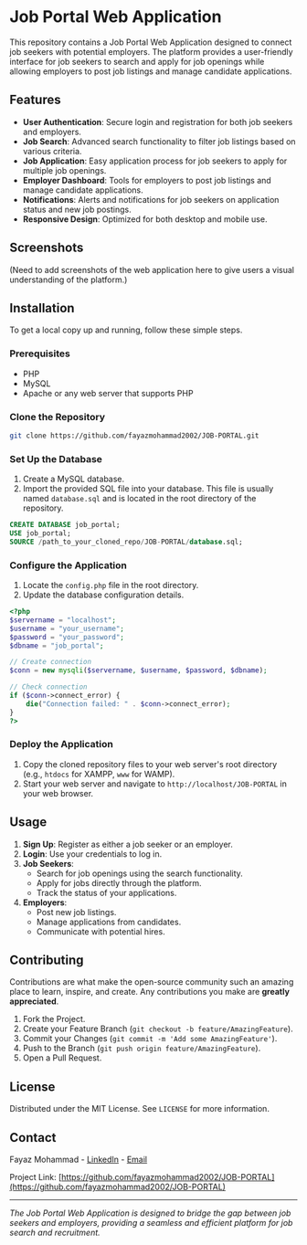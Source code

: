 # Job Portal Web Application

This repository contains a Job Portal Web Application designed to connect job seekers with potential employers. The platform provides a user-friendly interface for job seekers to search and apply for job openings while allowing employers to post job listings and manage candidate applications.

## Features

- **User Authentication**: Secure login and registration for both job seekers and employers.
- **Job Search**: Advanced search functionality to filter job listings based on various criteria.
- **Job Application**: Easy application process for job seekers to apply for multiple job openings.
- **Employer Dashboard**: Tools for employers to post job listings and manage candidate applications.
- **Notifications**: Alerts and notifications for job seekers on application status and new job postings.
- **Responsive Design**: Optimized for both desktop and mobile use.

## Screenshots

(Need to add screenshots of the web application here to give users a visual understanding of the platform.)

## Installation

To get a local copy up and running, follow these simple steps.

### Prerequisites

- PHP
- MySQL
- Apache or any web server that supports PHP

### Clone the Repository

```bash
git clone https://github.com/fayazmohammad2002/JOB-PORTAL.git
```

### Set Up the Database

1. Create a MySQL database.
2. Import the provided SQL file into your database. This file is usually named `database.sql` and is located in the root directory of the repository.

```sql
CREATE DATABASE job_portal;
USE job_portal;
SOURCE /path_to_your_cloned_repo/JOB-PORTAL/database.sql;
```

### Configure the Application

1. Locate the `config.php` file in the root directory.
2. Update the database configuration details.

```php
<?php
$servername = "localhost";
$username = "your_username";
$password = "your_password";
$dbname = "job_portal";

// Create connection
$conn = new mysqli($servername, $username, $password, $dbname);

// Check connection
if ($conn->connect_error) {
    die("Connection failed: " . $conn->connect_error);
}
?>
```

### Deploy the Application

1. Copy the cloned repository files to your web server's root directory (e.g., `htdocs` for XAMPP, `www` for WAMP).
2. Start your web server and navigate to `http://localhost/JOB-PORTAL` in your web browser.

## Usage

1. **Sign Up**: Register as either a job seeker or an employer.
2. **Login**: Use your credentials to log in.
3. **Job Seekers**:
   - Search for job openings using the search functionality.
   - Apply for jobs directly through the platform.
   - Track the status of your applications.
4. **Employers**:
   - Post new job listings.
   - Manage applications from candidates.
   - Communicate with potential hires.

## Contributing

Contributions are what make the open-source community such an amazing place to learn, inspire, and create. Any contributions you make are **greatly appreciated**.

1. Fork the Project.
2. Create your Feature Branch (`git checkout -b feature/AmazingFeature`).
3. Commit your Changes (`git commit -m 'Add some AmazingFeature'`).
4. Push to the Branch (`git push origin feature/AmazingFeature`).
5. Open a Pull Request.

## License

Distributed under the MIT License. See `LICENSE` for more information.

## Contact

Fayaz Mohammad - [LinkedIn](https://www.linkedin.com/in/fayazmohammad2002) - [Email](mailto:fayazmohammad2002@gmail.com)

Project Link: [https://github.com/fayazmohammad2002/JOB-PORTAL](https://github.com/fayazmohammad2002/JOB-PORTAL)

---

*The Job Portal Web Application is designed to bridge the gap between job seekers and employers, providing a seamless and efficient platform for job search and recruitment.*
